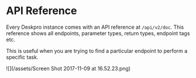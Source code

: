 API Reference
=============

Every Deskpro instance comes with an API reference at `/api/v2/doc`. This reference shows all endpoints, parameter types, return types, endpoint tags etc.

This is useful when you are trying to find a particular endpoint to perform a specific task.

![](/assets/Screen Shot 2017-11-09 at 16.52.23.png)